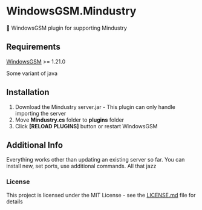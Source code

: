 # WindowsGSM.Mindustry
🧩 WindowsGSM plugin for supporting Mindustry

## Requirements
[WindowsGSM](https://github.com/WindowsGSM/WindowsGSM) >= 1.21.0

Some variant of java



## Installation
1. Download the Mindustry server.jar - This plugin can only handle importing the server
1. Move **Mindustry.cs** folder to **plugins** folder
1. Click **[RELOAD PLUGINS]** button or restart WindowsGSM

## Additional Info
Everything works other than updating an existing server so far. You can install new, set ports, use additional commands. All that jazz

### License
This project is licensed under the MIT License - see the [LICENSE.md](https://github.com/BattlefieldDuck/WindowsGSM.ARMA3/blob/master/LICENSE) file for details
